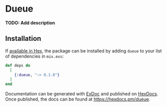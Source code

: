 # Dueue

**TODO: Add description**

## Installation

If [available in Hex](https://hex.pm/docs/publish), the package can be installed
by adding `dueue` to your list of dependencies in `mix.exs`:

```elixir
def deps do
  [
    {:dueue, "~> 0.1.0"}
  ]
end
```

Documentation can be generated with [ExDoc](https://github.com/elixir-lang/ex_doc)
and published on [HexDocs](https://hexdocs.pm). Once published, the docs can
be found at <https://hexdocs.pm/dueue>.

